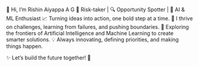 👋 Hi, I’m Rishin Aiyappa A G
🎯 Risk-taker | 🔍 Opportunity Spotter | 🤖 AI & ML Enthusiast
📈 Turning ideas into action, one bold step at a time.
🌟 I thrive on challenges, learning from failures, and pushing boundaries.
🧠 Exploring the frontiers of Artificial Intelligence and Machine Learning to create smarter solutions.
💡 Always innovating, defining priorities, and making things happen.

✨ Let’s build the future together! 🚀
